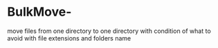 # BulkMove-
move files from one directory to one directory with condition of what to avoid with file extensions and folders name

